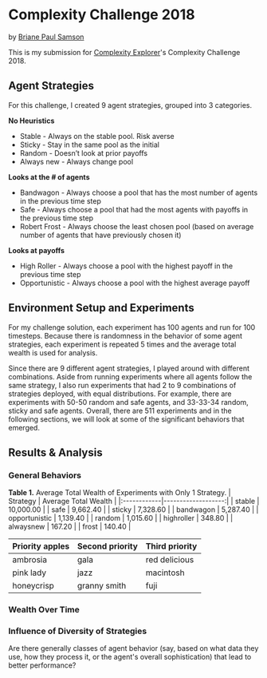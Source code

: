 # Complexity Challenge 2018
by [Briane Paul Samson](https://brianesamson.com)

This is my submission for [Complexity Explorer](https://www.complexityexplorer.org/)'s Complexity Challenge 2018.

## Agent Strategies
For this challenge, I created 9 agent strategies, grouped into 3 categories. 

**No Heuristics**
- Stable - Always on the stable pool. Risk averse
- Sticky - Stay in the same pool as the initial
- Random - Doesn’t look at prior payoffs
- Always new - Always change pool

**Looks at the # of agents**
- Bandwagon - Always choose a pool that has the most number of agents in the previous time step
- Safe - Always choose a pool that had the most agents with payoffs in the previous time step
- Robert Frost - Always choose the least chosen pool (based on average number of agents that have previously chosen it)

**Looks at payoffs**
- High Roller - Always choose a pool with the highest payoff in the previous time step
- Opportunistic - Always choose a pool with the highest average payoff

## Environment Setup and Experiments
For my challenge solution, each experiment has 100 agents and run for 100 timesteps. Because there is randomness in the behavior of some agent strategies, each experiment is repeated 5 times and the average total wealth is used for analysis.

Since there are 9 different agent strategies, I played around with different combinations. Aside from running experiments where all agents follow the same strategy, I also run experiments that had 2 to 9 combinations of strategies deployed, with equal distributions. For example, there are experiments with 50-50 random and safe agents, and 33-33-34 random, sticky and safe agents. Overall, there are 511 experiments and in the following sections, we will look at some of the significant behaviors that emerged.

## Results & Analysis

### General Behaviors

**Table 1.** Average Total Wealth of Experiments with Only 1 Strategy.
| Strategy      | Average Total Wealth |
|:------------|-------------------:|
| stable        |            10,000.00 |
| safe          |             9,662.40 |
| sticky        |             7,328.60 | 
| bandwagon     |             5,287.40 | 
| opportunistic |            1,139.40  |
| random        |            1,015.60  |
| highroller    |              348.80  |
| alwaysnew     |              167.20  |
| frost         |              140.40  |


| Priority apples | Second priority | Third priority |
|-------|--------|---------|
| ambrosia | gala | red delicious |
| pink lady | jazz | macintosh |
| honeycrisp | granny smith | fuji |


### Wealth Over Time


### Influence of Diversity of Strategies

Are there generally classes of agent behavior (say, based on what data they use, how they process it, or the agent's overall sophistication) that lead to better performance?
